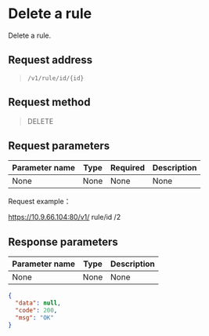 # Delete a rule

Delete a rule.

## Request address

> `/v1/rule/id/{id}`

## Request method

> DELETE



## Request parameters

| Parameter name | Type | Required | Description |
| -------------- | ---- | -------- | ----------- |
| None           | None | None     | None        |

Request example：

https://10.9.66.104:80/v1/ rule/id /2

## Response parameters

| Parameter name | Type | Description |
| -------------- | ---- | ----------- |
| None           | None | None        |

```json
{
  "data": null,
  "code": 200,
  "msg": "OK"
}
```